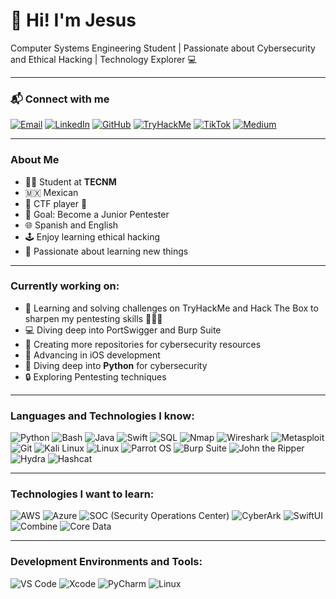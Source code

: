 # 👾 Hi! I'm Jesus 

Computer Systems Engineering Student | Passionate about Cybersecurity and Ethical Hacking | Technology Explorer 💻

---

### 📬 Connect with me
[![Email](https://img.shields.io/badge/Email-EA4335?style=for-the-badge&logo=gmail&logoColor=white)](mailto:contacto.broadways405@passmail.net)
[![LinkedIn](https://img.shields.io/badge/LinkedIn-0A66C2?style=for-the-badge&logo=linkedin&logoColor=white)](https://www.linkedin.com/in/jesusperezromero/)
[![GitHub](https://img.shields.io/badge/GitHub-181717?style=for-the-badge&logo=github&logoColor=white)](https://github.com/frostblade1337)
[![TryHackMe](https://img.shields.io/badge/TryHackMe-212C42?style=for-the-badge&logo=tryhackme&logoColor=white)](https://tryhackme.com/r/p/pwnVader)
[![TikTok](https://img.shields.io/badge/TikTok-000000?style=for-the-badge&logo=tiktok&logoColor=white)](https://www.tiktok.com/@krakensec101)
[![Medium](https://img.shields.io/badge/Medium-000000?style=for-the-badge&logo=medium&logoColor=white)](https://medium.com/@pwnVader)

---

### About Me
- 🧑‍🎓 Student at **TECNM**
- 🇲🇽 Mexican
- 🧩 CTF player 🔐
- 🎯 Goal: Become a Junior Pentester
- 🌐 Spanish and English
- 🕹 Enjoy learning ethical hacking
- 🚀 Passionate about learning new things

---

### Currently working on:
- 📘 Learning and solving challenges on TryHackMe and Hack The Box to sharpen my pentesting skills 🧑‍💻🔐
- 💻 Diving deep into PortSwigger and Burp Suite
- 📂 Creating more repositories for cybersecurity resources
- 📱 Advancing in iOS development
- 🐍 Diving deep into **Python** for cybersecurity
- 🔒 Exploring Pentesting techniques

---

### Languages and Technologies I know:
![Python](https://img.shields.io/badge/Python-3776AB?style=for-the-badge&logo=python&logoColor=white)
![Bash](https://img.shields.io/badge/Bash-4EAA25?style=for-the-badge&logo=gnubash&logoColor=white)
![Java](https://img.shields.io/badge/Java-007396?style=for-the-badge&logo=java&logoColor=white)
![Swift](https://img.shields.io/badge/Swift-FA7343?style=for-the-badge&logo=swift&logoColor=white)
![SQL](https://img.shields.io/badge/SQL-4479A1?style=for-the-badge&logo=postgresql&logoColor=white)
![Nmap](https://img.shields.io/badge/Nmap-4682B4?style=for-the-badge&logo=nmap&logoColor=white)
![Wireshark](https://img.shields.io/badge/Wireshark-1679A7?style=for-the-badge&logo=wireshark&logoColor=white)
![Metasploit](https://img.shields.io/badge/Metasploit-393939?style=for-the-badge&logo=metasploit&logoColor=white)
![Git](https://img.shields.io/badge/Git-F05032?style=for-the-badge&logo=git&logoColor=white)
![Kali Linux](https://img.shields.io/badge/Kali_Linux-557C94?style=for-the-badge&logo=linux&logoColor=white)
![Linux](https://img.shields.io/badge/Linux-FCC624?style=for-the-badge&logo=linux&logoColor=black)
![Parrot OS](https://img.shields.io/badge/Parrot%20OS-1DE9B6?style=for-the-badge&logo=parrot&logoColor=white)
![Burp Suite](https://img.shields.io/badge/Burp_Suite-FF7300?style=for-the-badge&logo=burp-suite&logoColor=white)
![John the Ripper](https://img.shields.io/badge/John_the_Ripper-000000?style=for-the-badge&logoColor=white)
![Hydra](https://img.shields.io/badge/Hydra-000000?style=for-the-badge&logo=hydra&logoColor=white)
![Hashcat](https://img.shields.io/badge/Hashcat-000000?style=for-the-badge&logo=hashcat&logoColor=white)

---

### Technologies I want to learn:
![AWS](https://img.shields.io/badge/AWS-232F3E?style=for-the-badge&logo=amazon-aws&logoColor=white)
![Azure](https://img.shields.io/badge/Azure-0078D4?style=for-the-badge&logo=microsoft-azure&logoColor=white)
![SOC (Security Operations Center)](https://img.shields.io/badge/SOC-4B0082?style=for-the-badge&logo=security&logoColor=white)
![CyberArk](https://img.shields.io/badge/CyberArk-0072C6?style=for-the-badge&logo=cyberark&logoColor=white)
![SwiftUI](https://img.shields.io/badge/SwiftUI-0A84FF?style=for-the-badge&logo=swift&logoColor=white)
![Combine](https://img.shields.io/badge/Combine-0A84FF?style=for-the-badge&logo=apple&logoColor=white)
![Core Data](https://img.shields.io/badge/Core_Data-0A84FF?style=for-the-badge&logo=apple&logoColor=white)

---

### Development Environments and Tools:
![VS Code](https://img.shields.io/badge/VS_Code-007ACC?style=for-the-badge&logo=visual-studio-code&logoColor=white)
![Xcode](https://img.shields.io/badge/Xcode-1575F9?style=for-the-badge&logo=xcode&logoColor=white)
![PyCharm](https://img.shields.io/badge/PyCharm-000000?style=for-the-badge&logo=pycharm&logoColor=white)
![Linux](https://img.shields.io/badge/Linux-FCC624?style=for-the-badge&logo=linux&logoColor=black)

